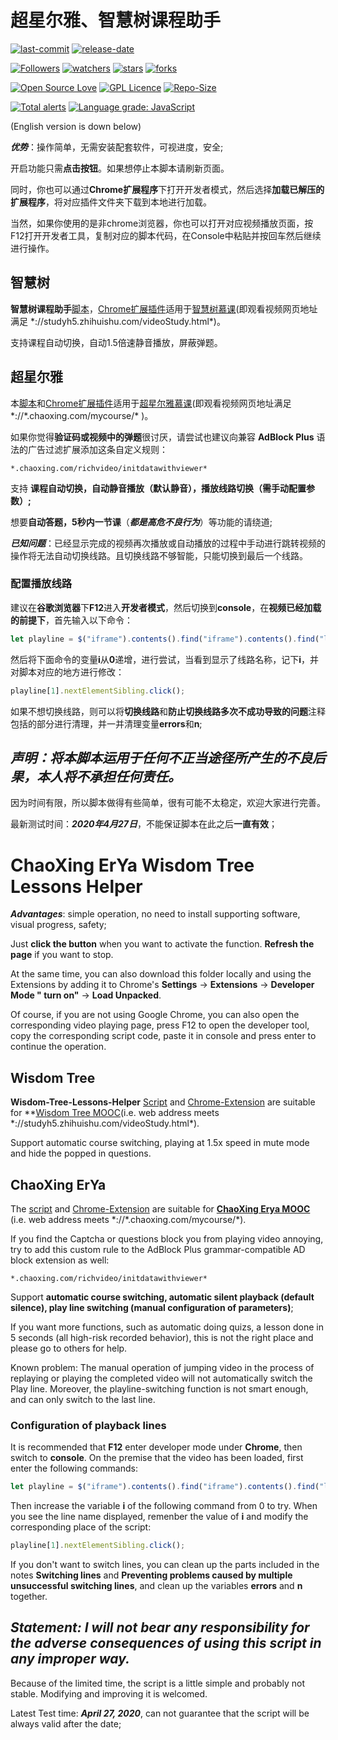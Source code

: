 # 超星尔雅、智慧树课程助手

[![last-commit](https://img.shields.io/github/last-commit/HollowMan6/ChaoXing-ErYa-Wisdom-Tree-Lessons-Helper)](../../graphs/commit-activity)
[![release-date](https://img.shields.io/github/release-date/HollowMan6/ChaoXing-ErYa-Wisdom-Tree-Lessons-Helper)](../../releases)

[![Followers](https://img.shields.io/github/followers/HollowMan6?style=social)](https://github.com/HollowMan6?tab=followers)
[![watchers](https://img.shields.io/github/watchers/HollowMan6/ChaoXing-ErYa-Wisdom-Tree-Lessons-Helper?style=social)](../../watchers)
[![stars](https://img.shields.io/github/stars/HollowMan6/ChaoXing-ErYa-Wisdom-Tree-Lessons-Helper?style=social)](../../stargazers)
[![forks](https://img.shields.io/github/forks/HollowMan6/ChaoXing-ErYa-Wisdom-Tree-Lessons-Helper?style=social)](../../network/members)

[![Open Source Love](https://badges.frapsoft.com/os/v1/open-source.svg?v=103)](https://hollowman6.github.io/fund.html)
[![GPL Licence](https://badges.frapsoft.com/os/gpl/gpl.svg?v=103)](https://opensource.org/licenses/GPL-3.0/)
[![Repo-Size](https://img.shields.io/github/repo-size/HollowMan6/ChaoXing-ErYa-Wisdom-Tree-Lessons-Helper.svg)](../../archive/master.zip)

[![Total alerts](https://img.shields.io/lgtm/alerts/g/HollowMan6/ChaoXing-ErYa-Wisdom-Tree-Lessons-Helper.svg?logo=lgtm&logoWidth=18)](https://lgtm.com/projects/g/HollowMan6/ChaoXing-ErYa-Wisdom-Tree-Lessons-Helper/alerts/)
[![Language grade: JavaScript](https://img.shields.io/lgtm/grade/javascript/g/HollowMan6/ChaoXing-ErYa-Wisdom-Tree-Lessons-Helper.svg?logo=lgtm&logoWidth=18)](https://lgtm.com/projects/g/HollowMan6/ChaoXing-ErYa-Wisdom-Tree-Lessons-Helper/context:javascript)

(English version is down below)

***优势***：操作简单，无需安装配套软件，可视进度，安全;

开启功能只需**点击按钮**。如果想停止本脚本请刷新页面。

同时，你也可以通过**Chrome扩展程序**下打开开发者模式，然后选择**加载已解压的扩展程序**，将对应插件文件夹下载到本地进行加载。

当然，如果你使用的是非chrome浏览器，你也可以打开对应视频播放页面，按F12打开开发者工具，复制对应的脚本代码，在Console中粘贴并按回车然后继续进行操作。

## 智慧树

**智慧树课程助手**[脚本](Wisdom-Tree-Lessons-Helper/Wisdom-Tree-Lessons-Helper.js)，[Chrome扩展插件](Chrome-Extension/Wisdom-Tree-Lessons-Helper.crx)适用于[智慧树慕课](https://www.zhihuishu.com/)(即观看视频网页地址满足 \*://studyh5.zhihuishu.com/videoStudy.html\*)。

支持课程自动切换，自动1.5倍速静音播放，屏蔽弹题。

## 超星尔雅

本[脚本](ChaoXing-ErYa-Lessons-Helper/ChaoXing-ErYa-Lessons-Helper.js)和[Chrome扩展插件](Chrome-Extension/ChaoXing-ErYa-Lessons-Helper.crx)适用于[超星尔雅慕课](http://erya.mooc.chaoxing.com/)(即观看视频网页地址满足 \*://*.chaoxing.com/mycourse/\* )。

如果你觉得**验证码或视频中的弹题**很讨厌，请尝试也建议向兼容 **AdBlock Plus** 语法的广告过滤扩展添加这条自定义规则：

```Text
*.chaoxing.com/richvideo/initdatawithviewer*
```

支持 **课程自动切换，自动静音播放（默认静音），播放线路切换（需手动配置参数）;**

想要**自动答题，5秒内一节课**（***都是高危不良行为***）等功能的请绕道;

***已知问题***：已经显示完成的视频再次播放或自动播放的过程中手动进行跳转视频的操作将无法自动切换线路。且切换线路不够智能，只能切换到最后一个线路。

### 配置播放线路

建议在**谷歌浏览器**下**F12**进入**开发者模式**，然后切换到**console**，在**视频已经加载的前提下**，首先输入以下命令：

```JavaScript
let playline = $("iframe").contents().find("iframe").contents().find("li.vjs-menu-item.vjs-selected");
```

然后将下面命令的变量**i**从**0**递增，进行尝试，当看到显示了线路名称，记下**i**，并对脚本对应的地方进行修改：

```JavaScript
playline[1].nextElementSibling.click();
```

如果不想切换线路，则可以将**切换线路**和**防止切换线路多次不成功导致的问题**注释包括的部分进行清理，并一并清理变量**errors**和**n**;

## ***声明：将本脚本运用于任何不正当途径所产生的不良后果，本人将不承担任何责任。***

因为时间有限，所以脚本做得有些简单，很有可能不太稳定，欢迎大家进行完善。

最新测试时间：***2020年4月27日***，不能保证脚本在此之后**一直有效**；

# ChaoXing ErYa Wisdom Tree Lessons Helper

***Advantages***: simple operation, no need to install supporting software, visual progress, safety;

Just **click the button** when you want to activate the function. **Refresh the page** if you want to stop.

At the same time, you can also download this folder locally and using the Extensions by adding it to Chrome's **Settings** -> **Extensions** -> **Developer Mode " turn on"** -> **Load Unpacked**.

Of course, if you are not using Google Chrome, you can also open the corresponding video playing page, press F12 to open the developer tool, copy the corresponding script code, paste it in console and press enter to continue the operation.

## Wisdom Tree

**Wisdom-Tree-Lessons-Helper** [Script](Wisdom-Tree-Lessons-Helper/Wisdom-Tree-Lessons-Helper.js) and [Chrome-Extension](Chrome-Extension/Wisdom-Tree-Lessons-Helper.crx) are suitable for **[Wisdom Tree MOOC](https://www.zhihuishu.com/)(i.e. web address meets \*://studyh5.zhihuishu.com/videoStudy.html\*).

Support automatic course switching, playing at 1.5x speed in mute mode and hide the popped in questions.

## ChaoXing ErYa

The [script](ChaoXing-ErYa-Lessons-Helper/ChaoXing-ErYa-Lessons-Helper.js) and [Chrome-Extension](Chrome-Extension/ChaoXing-ErYa-Lessons-Helper.crx) are suitable for **[ChaoXing Erya MOOC](http://erya.mooc.chaoxing.com/)** (i.e. web address meets \*://*.chaoxing.com/mycourse/\*).

If you find the Captcha or questions block you from playing video annoying, try to add this custom rule to the AdBlock Plus grammar-compatible AD block extension as well:

```Text
*.chaoxing.com/richvideo/initdatawithviewer*
```

Support **automatic course switching, automatic silent playback (default silence), play line switching (manual configuration of parameters)**;

If you want more functions, such as automatic doing quizs, a lesson done in 5 seconds (all high-risk recorded behavior), this is not the right place and please go to others for help.

Known problem: The manual operation of jumping video in the process of replaying or playing the completed video will not automatically switch the Play line. Moreover,  the playline-switching function is not smart enough, and can only switch to the last line.

### Configuration of playback lines

It is recommended that **F12** enter developer mode under **Chrome**, then switch to **console**. On the premise that the video has been loaded, first enter the following commands:

```JavaScript
let playline = $("iframe").contents().find("iframe").contents().find("li.vjs-menu-item.vjs-selected");
```

Then increase the variable **i** of the following command from 0 to try. When you see the line name displayed, remenber the value of **i** and modify the corresponding place of the script:

```JavaScript
playline[1].nextElementSibling.click();
```

If you don't want to switch lines, you can clean up the parts included in the notes **Switching lines** and **Preventing problems caused by multiple unsuccessful switching lines**, and clean up the variables **errors** and **n** together.

## ***Statement: I will not bear any responsibility for the adverse consequences of using this script in any improper way.***

Because of the limited time, the script is a little simple and probably not stable. Modifying and improving it is welcomed.

Latest Test time: ***April 27, 2020***, can not guarantee that the script will be always valid after the date;
